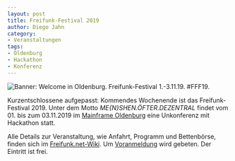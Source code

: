 ```yaml
---
layout: post
title: Freifunk-Festival 2019
author: Diego Jahn
category:
- Veranstaltungen
tags:
- Oldenburg
- Hackathon
- Konferenz
---
```

<img src="{{ site.url }}{{ site.baseurl }}/images/2019-10-25-freifunk-festival-2019/fff19.png" alt="Banner: Welcome in Oldenburg. Freifunk-Festival 1.-3.11.19. #FFF19." />

Kurzentschlossene aufgepasst: Kommendes Wochenende ist das Freifunk-Festival 2019. Unter dem Motto *ME{N}SHEN.ÖFTER.DEZENTRAL* findet vom 01. bis zum 03.11.2019 im [Mainframe Oldenburg](https://www.kreativitaet-trifft-technik.de/) eine Unkonferenz mit Hackathon statt.

Alle Details zur Veranstaltung, wie Anfahrt, Programm und Bettenbörse, finden sich im [Freifunk.net-Wiki](https://wiki.freifunk.net/Freifunk_Festival_2019/). Um [Voranmeldung](https://ffnw.de/fff19/) wird gebeten. Der Eintritt ist frei.